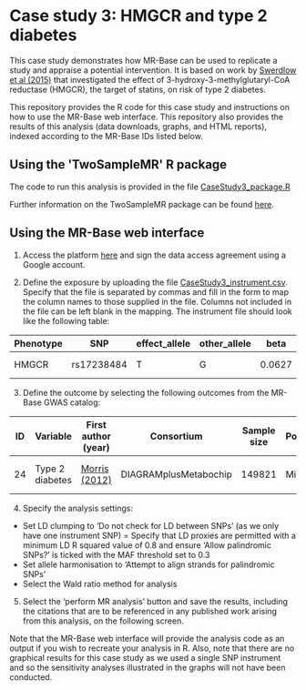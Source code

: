 # Case study 3: HMGCR and type 2 diabetes

This case study demonstrates how MR-Base can be used to replicate a study and appraise a potential intervention. It is based on work by [Swerdlow et al (2015)](https://doi.org/10.1016/S0140-6736(14)61183-1) that investigated the effect of 3-hydroxy-3-methylglutaryl-CoA reductase (HMGCR), the target of statins, on risk of type 2 diabetes.

This repository provides the R code for this case study and instructions on how to use the MR-Base web interface. This repository also provides the results of this analysis (data downloads, graphs, and HTML reports), indexed according to the MR-Base IDs listed below.

## Using the 'TwoSampleMR' R package

The code to run this analysis is provided in the file [CaseStudy3_package.R](https://github.com/MRCIEU/mrbase_casestudies/blob/master/CaseStudy3/CaseStudy3_package.R)

Further information on the TwoSampleMR package can be found [here](https://github.com/MRCIEU/TwoSampleMR).

## Using the MR-Base web interface

1. Access the platform [here](http://www.mrbase.org/) and sign the data access agreement using a Google account.

2. Define the exposure by uploading the file [CaseStudy3_instrument.csv](https://github.com/MRCIEU/mrbase_casestudies/blob/master/CaseStudy3/CaseStudy3_instrument.csv). Specify that the file is separated by commas and fill in the form to map the column names to those supplied in the file. Columns not included in the file can be left blank in the mapping. The instrument file should look like the following table:

|    Phenotype    |    SNP           |    effect_allele    |    other_allele    |    beta      |    se        |    eaf       |    pvalue      |    units    |
|-----------------|------------------|---------------------|--------------------|--------------|--------------|--------------|----------------|-------------|
|    HMGCR        |    rs17238484    |    T                |    G               |    0.0627    |    0.0627    |    0.2533    |    1.35E-21    |    sd       |


3. Define the outcome by selecting the following outcomes from the MR-Base GWAS catalog:

|    ID    |    Variable           |    First author (year)    |    Consortium               |    Sample size    |    Population    |    Sex                    |
|----------|-----------------------|---------------------------|-----------------------------|-------------------|------------------|---------------------------|
|    24    |    Type 2 diabetes    |    [Morris (2012)](https://doi.org/10.1038/ng.2383)     |    DIAGRAMplusMetabochip    |    149821         |    Mixed         |    Males and   females    |

4. Specify the analysis settings:

- Set LD clumping to ‘Do not check for LD between SNPs’ (as we only have one instrument SNP)
= Specify that LD proxies are permitted with a minimum LD R squared value of 0.8 and ensure ‘Allow palindromic SNPs?’ is ticked with the MAF threshold set to 0.3
- Set allele harmonisation to ‘Attempt to align strands for palindromic SNPs’
- Select the Wald ratio method for analysis

5. Select the ‘perform MR analysis’ button and save the results, including the citations that are to be referenced in any published work arising from this analysis, on the following screen.

Note that the MR-Base web interface will provide the analysis code as an output if you wish to recreate your analysis in R. Also, note that there are no graphical results for this case study as we used a single SNP instrument and so the sensitivity analyses illustrated in the graphs will not have been conducted. 
